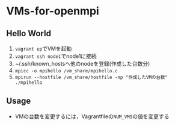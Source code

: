 # VMs-for-openmpi

## Hello World
1. `vagrant up`でVMを起動
2. `vagrant ssh node1`でnode1に接続
3. ~/.ssh/known_hostsへ他のnodeを登録(作成した台数分)
4. `mpicc -o mpihello /vm_share/mpihello.c` 
5. `mpirun --hostfile /vm_share/hostfile -np "作成したVMの台数" ./mpihello`

## Usage
- VMの台数を変更するには，Vagrantfileの`NUM_VMS`の値を変更する